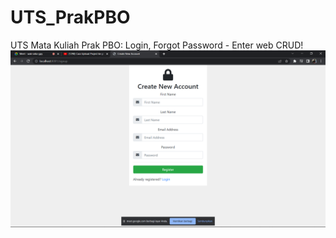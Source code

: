 # UTS_PrakPBO
UTS Mata Kuliah Prak PBO: Login, Forgot Password - Enter web CRUD!
![Index Home Page](https://github.com/marssihsaan/UTS_PrakPBO/blob/main/utsimagefinal/create%20akun.png "Index Home Page")

